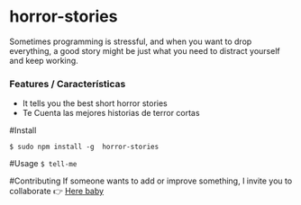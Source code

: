 # horror-stories
Sometimes programming is stressful, and when you want to drop everything, a good story might be just what you need to distract yourself and keep working.
### Features / Características

- It tells you the best short horror stories
- Te Cuenta las mejores historias de terror cortas


#Install 

`$ sudo npm install -g  horror-stories`

#Usage
`$ tell-me`

#Contributing
If someone wants to add or improve something, I invite you to collaborate 👉 [Here baby ]( https://github.com/antcodernez/horror-stories)
